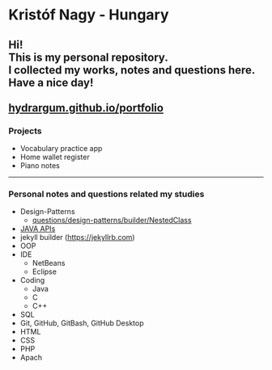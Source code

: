 # Kristóf Nagy - Hungary
Hi!<br>
This is my personal repository.<br>
I collected my works, notes and questions here.<br>
Have a nice day!<br>
<br>
[hydrargum.github.io/portfolio](https://hydrargum.github.io/portfolio/)
---
### Projects
- Vocabulary practice app
- Home wallet register
- Piano notes

---
### Personal notes and questions related my studies
- Design-Patterns  
  - [questions/design-patterns/builder/NestedClass](questions/design-patterns/builder/NestedClass)  
- [JAVA APIs](https://hu.wikipedia.org/wiki/Kateg%C3%B3ria:Java_API-k)  
- jekyll builder (https://jekyllrb.com)
- OOP  
- IDE  
  - NetBeans  
  - Eclipse  
- Coding  
  - Java  
  - C  
  - C++  
- SQL  
- Git, GitHub, GitBash, GitHub Desktop  
- HTML  
- CSS  
- PHP  
- Apach   
